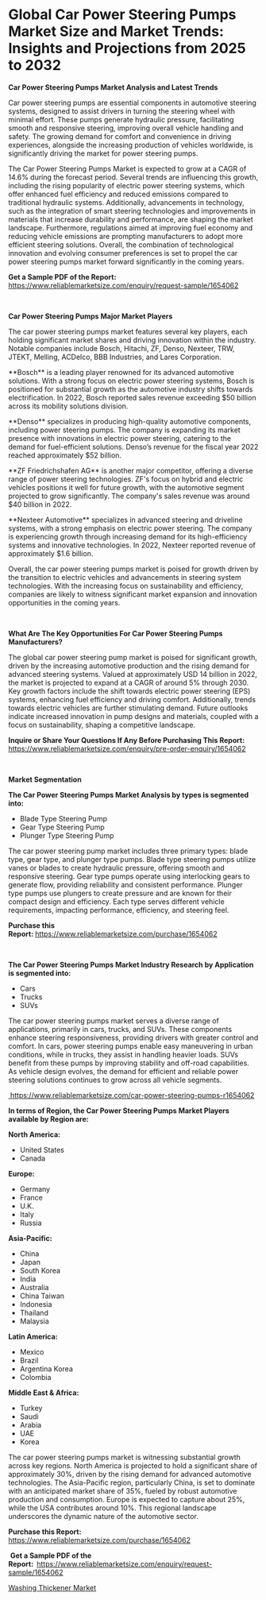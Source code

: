 <p><h1>Global Car Power Steering Pumps Market Size and Market Trends: Insights and Projections from 2025 to 2032</h1></p><p><strong>Car Power Steering Pumps Market Analysis and Latest Trends</strong></p>
<p><p>Car power steering pumps are essential components in automotive steering systems, designed to assist drivers in turning the steering wheel with minimal effort. These pumps generate hydraulic pressure, facilitating smooth and responsive steering, improving overall vehicle handling and safety. The growing demand for comfort and convenience in driving experiences, alongside the increasing production of vehicles worldwide, is significantly driving the market for power steering pumps.</p><p>The Car Power Steering Pumps Market is expected to grow at a CAGR of 14.6% during the forecast period. Several trends are influencing this growth, including the rising popularity of electric power steering systems, which offer enhanced fuel efficiency and reduced emissions compared to traditional hydraulic systems. Additionally, advancements in technology, such as the integration of smart steering technologies and improvements in materials that increase durability and performance, are shaping the market landscape. Furthermore, regulations aimed at improving fuel economy and reducing vehicle emissions are prompting manufacturers to adopt more efficient steering solutions. Overall, the combination of technological innovation and evolving consumer preferences is set to propel the car power steering pumps market forward significantly in the coming years.</p></p>
<p><strong>Get a Sample PDF of the Report:&nbsp;</strong> <a href="https://www.reliablemarketsize.com/enquiry/request-sample/1654062?utm_campaign=2393&utm_medium=2&utm_source=Github&utm_content=ia&utm_term=08032025&utm_id=car-power-steering-pumps">https://www.reliablemarketsize.com/enquiry/request-sample/1654062</a></p>
<p>&nbsp;</p>
<p><strong>Car Power Steering Pumps Major Market Players</strong></p>
<p><p>The car power steering pumps market features several key players, each holding significant market shares and driving innovation within the industry. Notable companies include Bosch, Hitachi, ZF, Denso, Nexteer, TRW, JTEKT, Melling, ACDelco, BBB Industries, and Lares Corporation.</p><p>**Bosch** is a leading player renowned for its advanced automotive solutions. With a strong focus on electric power steering systems, Bosch is positioned for substantial growth as the automotive industry shifts towards electrification. In 2022, Bosch reported sales revenue exceeding $50 billion across its mobility solutions division.</p><p>**Denso** specializes in producing high-quality automotive components, including power steering pumps. The company is expanding its market presence with innovations in electric power steering, catering to the demand for fuel-efficient solutions. Denso’s revenue for the fiscal year 2022 reached approximately $52 billion.</p><p>**ZF Friedrichshafen AG** is another major competitor, offering a diverse range of power steering technologies. ZF's focus on hybrid and electric vehicles positions it well for future growth, with the automotive segment projected to grow significantly. The company's sales revenue was around $40 billion in 2022.</p><p>**Nexteer Automotive** specializes in advanced steering and driveline systems, with a strong emphasis on electric power steering. The company is experiencing growth through increasing demand for its high-efficiency systems and innovative technologies. In 2022, Nexteer reported revenue of approximately $1.6 billion.</p><p>Overall, the car power steering pumps market is poised for growth driven by the transition to electric vehicles and advancements in steering system technologies. With the increasing focus on sustainability and efficiency, companies are likely to witness significant market expansion and innovation opportunities in the coming years.</p></p>
<p>&nbsp;</p>
<p><strong>What Are The Key Opportunities For Car Power Steering Pumps Manufacturers?</strong></p>
<p><p>The global car power steering pump market is poised for significant growth, driven by the increasing automotive production and the rising demand for advanced steering systems. Valued at approximately USD 14 billion in 2022, the market is projected to expand at a CAGR of around 5% through 2030. Key growth factors include the shift towards electric power steering (EPS) systems, enhancing fuel efficiency and driving comfort. Additionally, trends towards electric vehicles are further stimulating demand. Future outlooks indicate increased innovation in pump designs and materials, coupled with a focus on sustainability, shaping a competitive landscape.</p></p>
<p><strong>Inquire or Share Your Questions If Any Before Purchasing This Report:</strong> <a href="https://www.reliablemarketsize.com/enquiry/pre-order-enquiry/1654062?utm_campaign=2393&utm_medium=2&utm_source=Github&utm_content=ia&utm_term=08032025&utm_id=car-power-steering-pumps">https://www.reliablemarketsize.com/enquiry/pre-order-enquiry/1654062</a></p>
<p>&nbsp;</p>
<p><strong>Market Segmentation</strong></p>
<p><strong>The Car Power Steering Pumps Market Analysis by types is segmented into:</strong></p>
<p><ul><li>Blade Type Steering Pump</li><li>Gear Type Steering Pump</li><li>Plunger Type Steering Pump</li></ul></p>
<p><p>The car power steering pump market includes three primary types: blade type, gear type, and plunger type pumps. Blade type steering pumps utilize vanes or blades to create hydraulic pressure, offering smooth and responsive steering. Gear type pumps operate using interlocking gears to generate flow, providing reliability and consistent performance. Plunger type pumps use plungers to create pressure and are known for their compact design and efficiency. Each type serves different vehicle requirements, impacting performance, efficiency, and steering feel.</p></p>
<p><strong>Purchase this Report:&nbsp;</strong><a href="https://www.reliablemarketsize.com/purchase/1654062?utm_campaign=2393&utm_medium=2&utm_source=Github&utm_content=ia&utm_term=08032025&utm_id=car-power-steering-pumps">https://www.reliablemarketsize.com/purchase/1654062</a></p>
<p>&nbsp;</p>
<p><strong>The Car Power Steering Pumps Market Industry Research by Application is segmented into:</strong></p>
<p><ul><li>Cars</li><li>Trucks</li><li>SUVs</li></ul></p>
<p><p>The car power steering pumps market serves a diverse range of applications, primarily in cars, trucks, and SUVs. These components enhance steering responsiveness, providing drivers with greater control and comfort. In cars, power steering pumps enable easy maneuvering in urban conditions, while in trucks, they assist in handling heavier loads. SUVs benefit from these pumps by improving stability and off-road capabilities. As vehicle design evolves, the demand for efficient and reliable power steering solutions continues to grow across all vehicle segments.</p></p>
<p><a href="https://www.reliablemarketsize.com/car-power-steering-pumps-r1654062?utm_campaign=2393&utm_medium=2&utm_source=Github&utm_content=ia&utm_term=08032025&utm_id=car-power-steering-pumps">&nbsp;https://www.reliablemarketsize.com/car-power-steering-pumps-r1654062</a></p>
<p><strong>In terms of Region, the Car Power Steering Pumps Market Players available by Region are:</strong></p>
<p>
    <p> <strong> North America: </strong>
        <ul>
            <li>United States</li>
            <li>Canada</li>
        </ul>
        </p> 
    <p> <strong> Europe: </strong>
        <ul>
            <li>Germany</li>
            <li>France</li>
            <li>U.K.</li>
            <li>Italy</li>
            <li>Russia</li>
        </ul>
        </p> 
    <p> <strong> Asia-Pacific: </strong>
        <ul>
            <li>China</li>
            <li>Japan</li>
            <li>South Korea</li>
            <li>India</li>
            <li>Australia</li>
            <li>China Taiwan</li>
            <li>Indonesia</li>
            <li>Thailand</li>
            <li>Malaysia</li>
        </ul>
        </p> 
    <p> <strong> Latin America: </strong>
        <ul>
            <li>Mexico</li>
            <li>Brazil</li>
            <li>Argentina Korea</li>
            <li>Colombia</li>
        </ul>
        </p> 
    <p> <strong> Middle East & Africa: </strong>
        <ul>
            <li>Turkey</li>
            <li>Saudi</li>
            <li>Arabia</li>
            <li>UAE</li>
            <li>Korea</li>
        </ul>
    </p>
    </p>
<p><p>The car power steering pumps market is witnessing substantial growth across key regions. North America is projected to hold a significant share of approximately 30%, driven by the rising demand for advanced automotive technologies. The Asia-Pacific region, particularly China, is set to dominate with an anticipated market share of 35%, fueled by robust automotive production and consumption. Europe is expected to capture about 25%, while the USA contributes around 10%. This regional landscape underscores the dynamic nature of the automotive sector.</p></p>
<p><strong>Purchase this Report: </strong><a href="https://www.reliablemarketsize.com/purchase/1654062?utm_campaign=2393&utm_medium=2&utm_source=Github&utm_content=ia&utm_term=08032025&utm_id=car-power-steering-pumps">https://www.reliablemarketsize.com/purchase/1654062</a></p>
<p>&nbsp;<strong>Get a Sample PDF of the Report:&nbsp;&nbsp;</strong><a href="https://www.reliablemarketsize.com/enquiry/request-sample/1654062?utm_campaign=2393&utm_medium=2&utm_source=Github&utm_content=ia&utm_term=08032025&utm_id=car-power-steering-pumps">https://www.reliablemarketsize.com/enquiry/request-sample/1654062</a></p>
<p><strong></strong></p>
<p><p><a href="https://github.com/janraimondo83/Market-Research-Report-List-1/blob/main/washing-thickener-market.md?utm_campaign=2393&utm_medium=2&utm_source=Github&utm_content=ia&utm_term=08032025&utm_id=car-power-steering-pumps">Washing Thickener Market</a></p></p>
